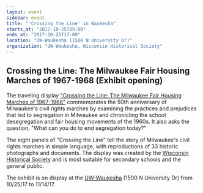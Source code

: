 ```yaml
---
layout: event
sidebar: event
title: "'Crossing the Line' in Waukesha"
starts_at: "2017-10-25T09:00"
ends_at: "2017-10-25T17:00"
location: "UW-Waukesha (1500 N University Dr)"
organization: "UW-Waukesha, Wisconsin Historical Society"
---
```


## Crossing the Line: The Milwaukee Fair Housing Marches of 1967-1968 (Exhibit opening) 

The traveling display ["Crossing the Line: The Milwaukee Fair Housing Marches of 1967-1968"](https://www.wisconsinhistory.org/calendar/series/43/crossing-the-line) commemorates the 50th anniversary of Milwaukee's civil rights marches by examining the practices and prejudices that led to segregation in Milwaukee and chronicling the school desegregation and fair housing movements of the 1960s. It also asks the question, "What can you do to end segregation today?"
 
The eight panels of "Crossing the Line" tell the story of Milwaukee's civil rights marches in simple language, with reproductions of 33 historic photographs and documents. The display was created by the [Wisconsin Historical Society](https://www.wisconsinhistory.org) and is most suitable for secondary schools and the general public.
 
The exhibit is on display at the [UW-Waukesha](http://waukesha.uwc.edut) (1500 N University Dr) from 10/25/17 to 11/14/17.
